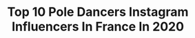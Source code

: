 ---
title: Top 10 Pole Dancers Instagram Influencers In France In 2020
description: >-
  Find top pole dancers Instagram influencers in France in 2020. Most popular hashtags: #poledancer #fitgirl #poledance #selfie.
platform: Instagram
profiles:
  - username: "nicolepeachyst"
    fullname: >-
      Nicole 🍑🐱
    location: "France"
    followers: 39963
    engagement: 923
    commentsToLikes: 0.015211
    avatar: "https://scontent-hkt1-1.cdninstagram.com/v/t51.2885-19/s320x320/88149197_186565339291651_1494339054945173504_n.jpg?_nc_ht=scontent-hkt1-1.cdninstagram.com&_nc_ohc=ZHu57vmkKXgAX943Ubj&oh=33a082180409a73fa3d05a7d7b8c1950&oe=5E9F6270"
    verified: false
    hashtags: "#twitchgirls, #timetoexeed, #nerdygirl, #smile"
  - username: "estefjimpa"
    fullname: >-
      ESTEFANIAJIMENEZ_OldSchoolPole
    location: "France"
    followers: 31783
    engagement: 229
    commentsToLikes: 0.060326
    avatar: "https://scontent-lhr8-1.cdninstagram.com/v/t51.2885-19/s320x320/74661333_2258984631070859_8583349414997786624_n.jpg?_nc_ht=scontent-lhr8-1.cdninstagram.com&_nc_ohc=LF6XOpjptv8AX8D0EcB&oh=f01e44a4598255898c35851276bef71f&oe=5EBB9162"
    verified: false
    hashtags: "#sundaybumday, #blackandwhite, #pdchokersplit, #pdshishispin"
  - username: "canistsenguun"
    fullname: >-
      Tsenguun
    location: "France"
    followers: 85345
    engagement: 521
    commentsToLikes: 0.003069
    avatar: "https://scontent-ort2-1.cdninstagram.com/v/t51.2885-19/s320x320/84334624_502353473995792_8190791113540370432_n.jpg?_nc_ht=scontent-ort2-1.cdninstagram.com&_nc_ohc=BSCWusk8tQgAX8DhnFK&oh=a83fede3984d7d8eb9fa0e814b5d3b2d&oe=5EB961EE"
    verified: false
    hashtags: "#travel, #paris, #eiffeltower, #malena"
  - username: "timothegc"
    fullname: >-
      Timothé GC
    location: "France"
    followers: 6646
    engagement: 764
    commentsToLikes: 0.039413
    avatar: "https://scontent-lhr8-1.cdninstagram.com/v/t51.2885-19/s320x320/75566974_2762987037097570_9028927661795180544_n.jpg?_nc_ht=scontent-lhr8-1.cdninstagram.com&_nc_ohc=B8p-yNYQbgYAX8ZlW9E&oh=93a504ae6029a194c5b8926ae3d9412c&oe=5EBBBC6B"
    verified: false
    hashtags: "#stupidlove, #ladygaga, #fight, #fallenangel"
  - username: "kumi_burlesque"
    fullname: >-
      Kumi@Burlesque Tokyo
    location: "France"
    followers: 19625
    engagement: 293
    commentsToLikes: 0.039481
    avatar: "https://instagram.fhkg1-1.fna.fbcdn.net/v/t51.2885-19/s320x320/91978608_527305584842366_5387998475256332288_n.jpg?_nc_ht=instagram.fhkg1-1.fna.fbcdn.net&_nc_ohc=OEfQufXoTiEAX91PdfO&oh=74a59b5177206c949fa14c825b897ee0&oe=5EB24898"
    verified: false
    hashtags: "#mood, #tagforlikes, #cleanandflowjapan, #instagood"
  - username: "mimosapudicadna"
    fullname: >-
      Mimosa Pudica
    location: "France"
    followers: 5116
    engagement: 1384
    commentsToLikes: 0.016552
    avatar: "https://scontent-ams4-1.cdninstagram.com/v/t51.2885-19/s320x320/70490341_912943055737450_8931003086051213312_n.jpg?_nc_ht=scontent-ams4-1.cdninstagram.com&_nc_ohc=4Q-S-MR4j0sAX-CgcHg&oh=63de600b41864abc931b16914b1a2bd2&oe=5EB9FFC7"
    verified: false
    hashtags: "#girl, #skin, #duet, #portraitphotography"
  - username: "jazzykpole"
    fullname: >-
      J Λ Z Z Y   K
    location: "France"
    followers: 30413
    engagement: 324
    commentsToLikes: 0.035073
    avatar: "https://scontent-ams4-1.cdninstagram.com/v/t51.2885-19/s320x320/73154093_488260831904210_1402282508334137344_n.jpg?_nc_ht=scontent-ams4-1.cdninstagram.com&_nc_ohc=smP5eWVdEsEAX96svIG&oh=65716274bd52520f5aec2a50e9e68fb3&oe=5EBBAE91"
    verified: false
    hashtags: "#dorisarnold, #girlswithmuscle, #30koflove, #pleasershoes"
  - username: "leslielili_pole"
    fullname: >-
      leslie lili
    location: "France"
    followers: 85900
    engagement: 206
    commentsToLikes: 0.034113
    avatar: "https://scontent-ams4-1.cdninstagram.com/v/t51.2885-19/s320x320/18381885_240552543088001_153074962301714432_a.jpg?_nc_ht=scontent-ams4-1.cdninstagram.com&_nc_ohc=szXEkTxmNiUAX_w1EL2&oh=7c9a57948f69dd843209f57427c8b511&oe=5EB1CE95"
    verified: false
    hashtags: "#sunday, #flatlinescopio, #dance, #flexibility"
  - username: "lauramete"
    fullname: >-
      🌟 LAURA MÉTÉ 🌟
    location: "France"
    followers: 11114
    engagement: 913
    commentsToLikes: 0.079919
    avatar: "https://scontent-lhr8-1.cdninstagram.com/v/t51.2885-19/s320x320/19933430_244628962720081_4462565136162357248_a.jpg?_nc_ht=scontent-lhr8-1.cdninstagram.com&_nc_ohc=MYuCiXBxNacAX_tT_4d&oh=dd915def0f723ee32e97dd8d21c70afa&oe=5EBA0FDF"
    verified: false
    hashtags: "#blackandwhite, #deco, #lookblack, #quarantaine"
  - username: "adem_photographie"
    fullname: >-
      Jean-Marc Adem Jaleel
    location: "France"
    followers: 5900
    engagement: 911
    commentsToLikes: 0.056858
    avatar: "https://scontent-atl3-1.cdninstagram.com/v/t51.2885-19/s320x320/91104039_2620986638171066_2682797698779709440_n.jpg?_nc_ht=scontent-atl3-1.cdninstagram.com&_nc_ohc=_3AQmF2gk_UAX_urcRI&oh=02a18e060da9b3f8f0cbac646e8212ae&oe=5EB94839"
    verified: false
    hashtags: "#confinement, #mexicana, #libanesegirl, #stade"
---